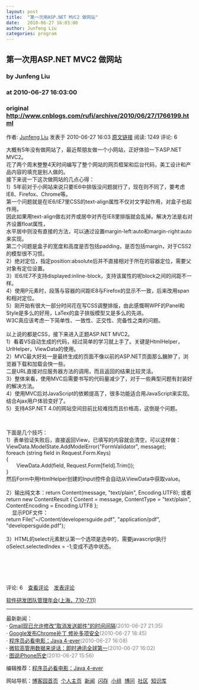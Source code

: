 ```yaml
---
layout: post
title:  "第一次用ASP.NET MVC2 做网站"
date:   2010-06-27 16:03:00
author: Junfeng Liu
categories: program
---
```


## 第一次用ASP.NET MVC2 做网站
### by Junfeng Liu
### at 2010-06-27 16:03:00
### original <http://www.cnblogs.com/rufi/archive/2010/06/27/1766199.html>

<p><a href="http://www.cnblogs.com/rufi/"><img src="http://pic.cnblogs.com/face/u106500.jpg" alt="" border="0"></a><br>作者: <a href="http://www.cnblogs.com/rufi/">Junfeng Liu</a> 发表于 2010-06-27 16:03 <a href="http://www.cnblogs.com/rufi/archive/2010/06/27/1766199.html">原文链接</a> 阅读: 1249 评论: 6</p>大概有5年没有做网站了，最近帮朋友做一个小网站，正好体验一下ASP.NET MVC2。 
<div>花了两个周末整整4天时间编写了整个网站的网页框架和后台代码，美工设计和产品内容的填充是别人做的。</div>
<div>接下来说一下这次做网站的几点心得：</div>
<div>1）5年前对于小网站来说只要IE6中排版没问题就行了，现在则不同了，要考虑IE8、Firefox、Chrome等。</div>
<div>第一个问题就是在IE6/IE7里CSS的text-align属性不仅对文字起作用，对盒子也起作用。</div>
<div>因此如果用text-align做右对齐或居中对齐在IE8里排版就会乱掉。解决方法是右对齐设置float属性，</div>
<div>水平居中则没有直接的方法，可以通过设置margin-left:auto和margin-right:auto来实现。</div>
<div>第二个问题是盒子的宽度和高度是否包括padding，是否包括margin，对于CSS2的模型很不习惯。</div>
<div>2）绝对定位，指定position:absolute后并不直接相对于所在的容器定位，需要父对象有定位设置。</div>
<div>3）IE6/IE7不支持displayed:inline-block，支持该属性的呢block之间的间距不一样。</div>
<div>4）使用P元素时，段落与容器的间距IE8与Firefox的显示不一致，后来改用span和相对定位。</div>
<div>5）刚开始有很大一部分时间花在写CSS调整排版，由此感慨啊WPF的Panel和Style是多么的好用，LaTex的盒子排版模型又是多么的先进。</div>
<div>W3C真应该考虑一下简单性、一致性、正交性、完备性之类的问题。</div>
<div> </div>
<div>以上说的都是CSS，接下来进入正题ASP.NET MVC2。</div>
<div>1）看着VS自动生成的代码，经过简单的学习就上手了。关键是HtmlHelper，UrlHelper，ViewData的使用。</div>
<div>2）MVC最大好处一是最终生成的页面不像以前的ASP.NET页面那么臃肿了，浏览器下载和加载会快一些。</div>
<div>二是URL直接对应服务器方法的调用，而且返回的结果比较灵活。<br>3）整体来看，使用MVC后需要书写的代码量减少了，对于一些典型问题有封装好的解决方法。</div>
<div>4）使用MVC后对JavaScript的依赖提高了，很多功能适合用JavaScript来实现。结合Ajax用户体验变好了。</div>
<div>5）支持ASP.NET 4.0的网站空间目前比较难找而且价格高，这倒是个问题。<br></div>
<p> </p>
<div>下面是几个技巧：</div>
<div>1）表单验证失败后，直接返回View，已填写的内容就会清空，可以这样做：<br>ViewData.ModelState.AddModelError("FormValidator", message);</div>
<div>foreach (string field in Request.Form.Keys)<br>{<br>       ViewData.Add(field, Request.Form[field].Trim());<br>}</div>
<div>然后Form中用HtmlHelper创建的Input控件会自动从ViewData中获取value。</div>
<div> </div>
<div>2）输出纯文本：return Content(message, "text/plain", Encoding.UTF8); 或者</div>
<div>return new ContentResult { Content = message, ContentType = "text/plain", ContentEncoding = Encoding.UTF8 };</div>
<div>    显示PDF文件：</div>
<div>return File("~/Content/developersguide.pdf", "application/pdf", "developersguide.pdf");</div>
<div> </div>
<div>3）HTML的select元素默认第一个选项是选中的，需要javascript执行oSelect.selectedIndex = -1;变成不选中状态。</div>
<p> </p>
<p> </p><img src="http://www.cnblogs.com/rufi/aggbug/1766199.html?type=1" width="1" height="1" alt=""><p>评论: 6　<a href="http://www.cnblogs.com/rufi/archive/2010/06/27/1766199.html#pagedcomment">查看评论</a>　<a href="http://www.cnblogs.com/rufi/archive/2010/06/27/1766199.html#commentform">发表评论</a></p><p><a href="http://a4.yeshj.com/rd/35451/">软件研发团队管理年会(上海，7.10-7.11)</a></p><hr><p>最新新闻：<br>· <a href="http://news.cnblogs.com/n/67049/">Gmail现已允许修改“取消发送邮件”的时间间隔</a><span style="color:gray">(2010-06-27 21:35)</span><br>· <a href="http://news.cnblogs.com/n/67047/">Google发布Chrome补丁 修补多项安全</a><span style="color:gray">(2010-06-27 18:45)</span><br>· <a href="http://news.cnblogs.com/n/67046/">程序员必看电影：Java 4-ever</a><span style="color:gray">(2010-06-27 16:08)</span><br>· <a href="http://news.cnblogs.com/n/67045/">微软高管用数据来说话：即时通讯全球第一</a><span style="color:gray">(2010-06-27 16:02)</span><br>· <a href="http://news.cnblogs.com/n/67044/">图说iPhone历史</a><span style="color:gray">(2010-06-27 15:56)</span><br></p><p>编辑推荐：<a href="http://news.cnblogs.com/n/67046/">程序员必看电影：Java 4-ever</a><br></p><p>网站导航：<a href="http://www.cnblogs.com">博客园首页</a>  <a href="http://home.cnblogs.com/">个人主页</a>  <a href="http://news.cnblogs.com">新闻</a>  <a href="http://home.cnblogs.com/ing/">闪存</a>  <a href="http://home.cnblogs.com/group/">小组</a>  <a href="http://space.cnblogs.com/q/">博问</a>  <a href="http://space.cnblogs.com">社区</a>  <a href="http://kb.cnblogs.com">知识库</a></p>